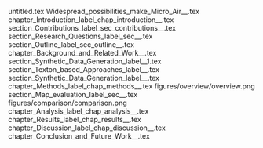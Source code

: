 untitled.tex
Widespread_possibilities_make_Micro_Air__.tex
chapter_Introduction_label_chap_introduction__.tex
section_Contributions_label_sec_contributions__.tex
section_Research_Questions_label_sec__.tex
section_Outline_label_sec_outline__.tex
chapter_Background_and_Related_Work__.tex
section_Synthetic_Data_Generation_label__1.tex
section_Texton_based_Approaches_label__.tex
section_Synthetic_Data_Generation_label__.tex
chapter_Methods_label_chap_methods__.tex
figures/overview/overview.png
section_Map_evaluation_label_sec__.tex
figures/comparison/comparison.png
chapter_Analysis_label_chap_analysis__.tex
chapter_Results_label_chap_results__.tex
chapter_Discussion_label_chap_discussion__.tex
chapter_Conclusion_and_Future_Work__.tex
